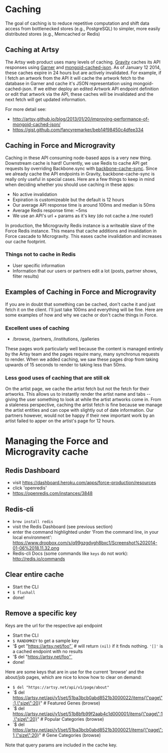 # Caching

The goal of caching is to reduce repetitive computation and shift data
access from bottlenecked stores (e.g., PostgreSQL) to simpler, more
easily distributed stores (e.g., Memcached or Redis)

## Caching at Artsy

The Artsy web product uses many levels of
caching. [Gravity](https://github.com/artsy/gravity) caches its API
responses using [Garner](https://github.com/artsy/garner) and
[mongoid-cached-json](https://github.com/dblock/mongoid-cached-json). As
of January 12 2014, these caches expire in 24 hours but are actively
invalidated. For example, if I fetch an artwork from the API it will
cache the artwork fetch to the database in Garner and cache it's JSON
representation using mongoid-cached-json. If we either deploy an
edited Artwork API endpoint definition or edit that artwork via the
API, these caches will be invalidated and the next fetch will get
updated information.

For more detail see:
- http://artsy.github.io/blog/2013/01/20/improving-performance-of-mongoid-cached-json/
- https://gist.github.com/fancyremarker/beb14f98450c4dfee334

## Caching in Force and Microgravity

Caching in these API consuming node-based apps is a very new
thing. Downstream cache is hard! Currently, we use Redis to cache API
get requests by overriding Backbone.sync with
[backbone-cache-sync](https://github.com/artsy/backbone-cache-sync). Since
we already cache the API endpoints in Gravity, backbone-cache-sync is
really only useful in special cases. Here are a few things to keep in
mind when deciding whether you should use caching in these apps:
- No active invalidation
- Expiration is customizeable but the default is 12 hours
- Our average API response time is around 100ms and median is 50ms
- Average Redis response time: ~5ms
- We use an API's url + params as it's key (do not cache a /me route!)

In production, the Microgravity Redis instance is a writeable slave of
the Force Redis instance. This means that cache additions and
invalidation in Force cascade to Microgravity. This eases cache
invalidation and increases our cache footprint.

### Things not to cache in Redis

- User specific information
- Information that our users or partners edit a lot (posts, partner shows, filter results)

## Examples of Caching in Force and Microgravity

If you are in doubt that something can be cached, don't cache it and
just fetch it on the client. I'll just take 100ms and everything will
be fine. Here are some examples of how and why we cache or don't cache
things in Force.

### Excellent uses of caching

- /browse, /partners, /institutions, /galleries

These pages work particularly well because the content is managed
entirely by the Artsy team and the pages require many, many synchronus
requests to render. When we added caching, we saw these pages drop
from taking upwards of 15 seconds to render to taking less than 50ms.

### Less good uses of caching that are still ok

On the artist page, we cache the artist fetch but not the fetch for
their artworks. This allows us to instantly render the artist name
and tabs -- giving the user something to look at while the artist
artworks come in. From a staleness perspective, caching the artist
fetch is fine because we manage the artist entities and can cope with
slightly out of date information. Our partners however, would not be
happy if their new important work by an artist failed to apper on the
artist's page for 12 hours.

# Managing the Force and Microgravity cache
## Redis Dashboard

- visit https://dashboard.heroku.com/apps/force-production/resources
- click 'openredis'
- https://openredis.com/instances/3848

## Redis-cli
- `brew install redis`
- visit the Redis Dashboard (see previous section)
- enter the command highlighted under 'From the command line, in your local environment': https://www.dropbox.com/s/q99gzgdvgh8bxc1/Screenshot%202014-01-06%2018.11.32.png
- Redis-cli Docs (some commands like `keys` do not work): http://redis.io/commands

## Clear entire cache

- Start the CLI
- `$ flushall`
- done!

## Remove a specific key

Keys are the url for the respective api endpoint

- Start the CLI
- `$ RANDOMKEY` to get a sample key
- '$ get "https://artsy.net/foo"` # will return `(nil)` if it finds nothing. `'[]'` is a cached endpoint with no results
- '$ del "https://artsy.net/foo"`
- done!

Here are some keys that are in use for the current 'browse' and the about/job pages, which are nice to know how to clear on demand:

- `$ del "https://artsy.net/api/v1/page/about"`
- `$ del https://artsy.net/api/v1/set/51ba3bcb0abd8521b3000022/items{\"page\":1,\"size\":20}" # Featured Genes (browse)
- `$ del https://artsy.net/api/v1/set/51b8bfb99f2aab4c1d000001/items{\"page\":1,\"size\":20}" # Popular Categories (browse)
- `$ del https://artsy.net/api/v1/set/51ba3bcb0abd8521b3000021/items{\"page\":1,\"size\":20}" # Gene Categories (browse)

Note that query params are included in the cache key.
